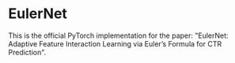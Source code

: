 # EulerNet
This is the official PyTorch implementation for the paper: "EulerNet: Adaptive Feature Interaction Learning via Euler’s Formula for CTR Prediction".
